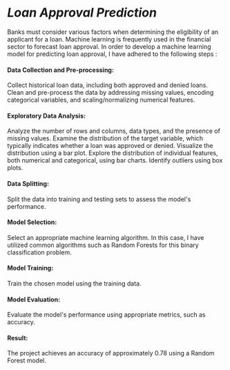 # ***Loan Approval Prediction***
Banks must consider various factors when determining the eligibility of an applicant for a loan. Machine learning is frequently used in the financial sector to forecast loan approval. In order to develop a machine learning model for predicting loan approval, I have adhered to the following steps :  

#### **Data Collection and Pre-processing**:
Collect historical loan data, including both approved and denied loans.
Clean and pre-process the data by addressing missing values, encoding categorical variables, and scaling/normalizing numerical features.

#### **Exploratory Data Analysis**:
Analyze the number of rows and columns, data types, and the presence of missing values.
Examine the distribution of the target variable, which typically indicates whether a loan was approved or denied. Visualize the distribution using a bar plot.
Explore the distribution of individual features, both numerical and categorical, using bar charts. Identify outliers using box plots.

#### **Data Splitting**:
Split the data into training and testing sets to assess the model's performance.

#### **Model Selection**:
Select an appropriate machine learning algorithm. In this case, I have utilized common algorithms such as Random Forests for this binary classification problem.

#### **Model Training**:
Train the chosen model using the training data.

#### **Model Evaluation**:
Evaluate the model's performance using appropriate metrics, such as accuracy.

#### **Result**: 
The project achieves an accuracy of approximately 0.78 using a Random Forest model.

